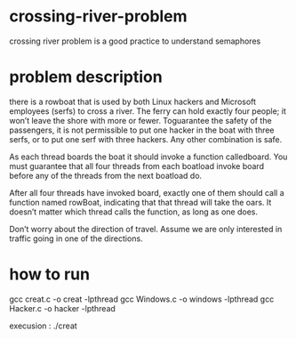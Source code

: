 # crossing-river-problem
crossing river problem is a good practice to understand semaphores 
# problem  description 
there is a rowboat that is used by both Linux hackers and Microsoft employees (serfs) to cross a river. The ferry can hold exactly four people; it won’t leave the shore with more or fewer. Toguarantee the safety of the passengers, it is not permissible to put one hacker in the boat with three serfs, or to put one serf with three hackers. Any other combination is safe.

As each thread boards the boat it should invoke a function calledboard. You must guarantee that all four threads from each boatload invoke board before any of the threads from the next boatload do.

After all four threads have invoked board, exactly one of them should call a function named rowBoat, indicating that that thread will take the oars. It doesn’t matter which thread calls the function, as long as one does.

Don’t worry about the direction of travel. Assume we are only interested in traffic going in one of the directions.

# how to run 
gcc creat.c -o creat -lpthread
gcc Windows.c -o windows -lpthread
gcc Hacker.c -o hacker -lpthread

execusion :
./creat

